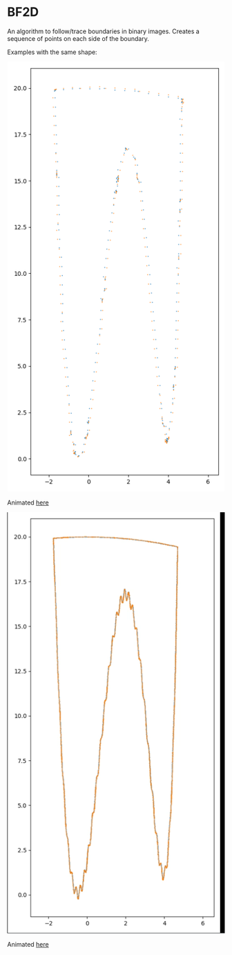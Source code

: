 # BF2D
An algorithm to follow/trace boundaries in binary images. Creates a sequence of points on each side of the boundary.

Examples with the same shape:

![Example boundary trace, low precision](compl6.png?raw=true "Example boundary trace, low precision")

Animated [here](http://web.tecnico.ulisboa.pt/diogo.f.antunes/lowres_trace.mp4)

![Example boundary trace, high precision](compl5.png?raw=true "Example boundary trace, high precision")

Animated [here](http://web.tecnico.ulisboa.pt/diogo.f.antunes/highres_trace.mp4)
